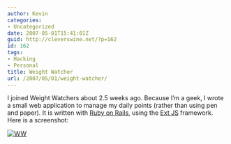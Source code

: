 ```yaml
---
author: Kevin
categories:
- Uncategorized
date: 2007-05-01T15:41:01Z
guid: http://cleverswine.net/?p=162
id: 162
tags:
- Hacking
- Personal
title: Weight Watcher
url: /2007/05/01/weight-watcher/
---
```


I joined Weight Watchers about 2.5 weeks ago. Because I&#8217;m a geek, I wrote a small web application to manage my daily points (rather than using pen and paper). It is written with [Ruby on Rails](http://www.rubyonrails.org/), using the [Ext JS](http://extjs.com/) framework. Here is a screenshot:

[<img src="https://i0.wp.com/farm1.static.flickr.com/226/480594956_008d4fa66e_m_d.jpg?w=840" alt="WW" data-recalc-dims="1" />](http://www.flickr.com/photo_zoom.gne?id=480594956&#038;size=o)
